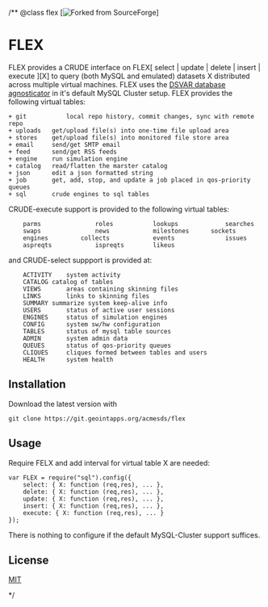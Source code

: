 /**
@class flex [![Forked from SourceForge](https://sourceforge.net)]
# FLEX

FLEX provides a CRUDE interface on FLEX[ select | update | delete | insert | execute ][X] to
query (both MySQL and emulated) datasets X distributed across multiple virtual machines.  FLEX 
uses the [DSVAR database agnosticator](https://git.geointapps.org/acmesds/dsvar) in it's default 
MySQL Cluster setup.  FLEX provides the following virtual tables:

	+ git			local repo history, commit changes, sync with remote repo
	+ uploads	get/upload file(s) into one-time file upload area
	+ stores	get/upload file(s) into monitored file store area
	+ email		send/get SMTP email
	+ feed		send/get RSS feeds
	+ engine 	run simulation engine 
	+ catalog	read/flatten the marster catalog
 	+ json		edit a json formatted string
 	+ job		get, add, stop, and update a job placed in qos-priority queues
	+ sql		crude engines to sql tables

CRUDE-execute support is provided to the following virtual tables:
 
 		parms		 		roles			lookups				searches
 		swaps		 		news			milestones 		sockets		 		
		engines	 		collects	 		events		 		issues		
 		aspreqts	 		ispreqts		likeus
 		
and CRUDE-select suppport is provided at:

 		ACTIVITY	system activity
 		CATALOG	catalog of tables
 		VIEWS		areas containing skinning files
 		LINKS		links to skinning files
 		SUMMARY	summarize system keep-alive info
 		USERS		status of active user sessions
 		ENGINES		status of simulation engines
 		CONFIG		system sw/hw configuration
 		TABLES		status of mysql table sources
 		ADMIN		system admin data
 		QUEUES		status of qos-priority queues	
 		CLIQUES		cliques formed between tables and users
 		HEALTH		system health
		
## Installation

Download the latest version with

	git clone https://git.geointapps.org/acmesds/flex
	
## Usage

Require FELX and add interval for virtual table X are needed:

	var FLEX = require("sql").config({ 
		select: { X: function (req,res), ... },
		delete: { X: function (req,res), ... },
		update: { X: function (req,res), ... },
		insert: { X: function (req,res), ... },
		execute: { X: function (req,res), ... }
	});
	
There is nothing to configure if the default MySQL-Cluster support suffices. 

## License

[MIT](LICENSE)

*/